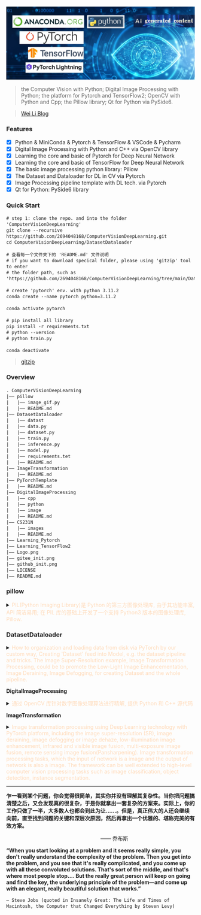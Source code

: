 ![CV&DIP Logo](./logo.jpg)

> the Computer Vision with Python; Digital Image Processing with Python; the platform for Pytorch and TensorFlow2; OpenCV with Python and Cpp; the Pillow library; Qt for Python via PySide6.

> [Wei Li Blog](https://2694048168.github.io/blog/)

### **Features**
- [x] Python & MiniConda & Pytorch & TensorFlow & VSCode & Pycharm
- [x] Digital Image Processing with Python and C++ via OpenCV library
- [x] Learning the core and basic of Pytorch for Deep Neural Network
- [x] Learning the core and basic of TensorFlow for Deep Neural Network
- [x] The basic image processing python library: Pillow
- [x] The Dataset and Dataloader for DL in CV via Pytorch
- [x] Image Processing pipeline template with DL tech. via Pytorch
- [x] Qt for Python: PySide6 library

### Quick Start

```shell
# step 1: clone the repo. and into the folder 'ComputerVisionDeepLearning'
git clone --recursive https://github.com/2694048168/ComputerVisionDeepLearning.git
cd ComputerVisionDeepLearning/DatasetDataloader

# 查看每一个文件夹下的 'README.md' 文件说明
# if you want to download specical folder, please using 'gitzip' tool to enter
# the folder path, such as 'https://github.com/2694048168/ComputerVisionDeepLearning/tree/main/DatasetDataloader'

# create 'pytorch' env. with python 3.11.2
conda create --name pytorch python=3.11.2

conda activate pytorch

# pip install all library
pip install -r requirements.txt
# python --version
# python train.py

conda deactivate
```

> [gitzip](http://kinolien.github.io/gitzip/)

### Overview
```
. ComputerVisionDeepLearning
|—— pillow
|   |—— image_gif.py
|   |—— README.md
|—— DatasetDataloader
|   |—— datast
|   |—— data.py
|   |—— dataset.py
|   |—— train.py
|   |—— inference.py
|   |—— model.py
|   |—— requirements.tet
|   |—— README.md
|—— ImageTransformation
|   |—— README.md
|—— PyTorchTemplate
|   |—— README.md
|—— DigitalImageProcessing
|   |—— cpp
|   |—— python
|   |—— image
|   |—— README.md
|—— CS231N
|   |—— images
|   |—— README.md
|—— Learning_Pytorch
|—— Learning_TensorFlow2
|—— Logo.png
|—— gitee_init.png
|—— github_init.png
|—— LICENSE
|—— README.md
```

### **pillow**
<details>
<summary> <span style="color:PeachPuff">PIL(Python Imaging Library)是 Python 的第三方图像处理库, 由于其功能丰富, API 简洁易用; 在 PIL 库的基础上开发了一个支持 Python3 版本的图像处理库, Pillow.</span> </summary>

</details>

### **DatasetDataloader**
<details>
<summary> <span style="color:PeachPuff">How to organization and loading data from disk via PyTorch by our custom way, Creating 'Dataset' feed into Model, e.g. the dataset pipeline and tricks. The Image Super-Resolution example, Image Transformation Processing, could be to promote the Low-Light Image Enhancementation, Image Deraining, Image Defogging, for creating Dataset and the whole pipeline.</span> </summary>

**Dataset and Dataloader of PyTorch**

> How to **organization** and **loading** data from disk via PyTorch by our custom way, Creating 'Dataset' feed into Model, e.g. the dataset pipeline and tricks. The Image Super-Resolution example, **Image Transformation Processing**, could be to promote the Low-Light Image Enhancementation, Image Deraining, Image Defogging, for creating Dataset and the whole pipeline.

> [关于Python环境的详细配置过程以及技巧](https://2694048168.github.io/blog/#/PaperMD/python_env_ai)

**Quick Start**
```shell
# create 'pytorch' env. with python 3.11.2
conda create --name pytorch python=3.11.2

conda activate pytorch

# pip install all library
pip install -r requirements.txt
# python --version
# python train.py

conda deactivate
```

**useful link**
- [Datasets & Dataloaders Tutorials](https://pytorch.org/tutorials/beginner/basics/data_tutorial.html)
- [Dataset Class Source](https://github.com/pytorch/pytorch/blob/master/torch/utils/data/dataset.py)
- [Dataloader Class Source](https://github.com/pytorch/pytorch/blob/master/torch/utils/data/dataloader.py)
- Effective Python V2 book and Note

**Example**
```
. Dataset_Dataloader
|—— data.py
|—— dataset.py
|—— model.py
|—— train.py
|—— inference.py
|—— dataset
|   |—— super_resolution
|   |—— |—— train
|   |—— |—— test
|   |—— classification
|   |—— |—— train
|   |—— |—— test
|—— checkpoints
|   |—— SRCNN_epoch_{epoch}.pth
|—— results
|   |—— SR_butterfly_LRBI_x4.png
|—— requirements.txt
|—— README.md
```

</details>

**DigitalImageProcessing**
<details>
<summary> <span style="color:PeachPuff">通过 OpenCV 库针对数字图像处理算法进行精解, 提供 Python 和 C++ 源代码</span> </summary>

</details>

**ImageTransformation**
<details>
<summary> <span style="color:PeachPuff">Image transformation processing using Deep Learning technology with PyTorch platform, including the image super-resolution (SR), image deraining, image defogging or image dehaze, low-illumination image enhancement, infrared and visible image fusion, multi-exposure image fusion, remote sensing image fusion(Pansharpening). Image transformation processing tasks, which the input of network is a image and the output of network is also a image. The framework can be well extended to high-level computer vision processing tasks such as image classification, object detection, instance segmentation.</span> </summary>

> [关于Python环境的详细配置过程以及技巧](https://2694048168.github.io/blog/#/PaperMD/python_env_ai)

> Welcome everybody to fork, star and watch this repository and project.

**Quick Start**
```shell
# create 'pytorch' env. with python 3.11.2
conda create --name pytorch python=3.11.2

conda activate pytorch

# pip install all library
pip install -r requirements.txt
```

Image transformation processing using Deep Learning technology with PyTorch platform, including the **image super-resolution** (SR), image deraining, image defogging or image dehaze, low-illumination image enhancement, infrared and visible image fusion, multi-exposure image fusion, remote sensing image fusion(Pansharpening). Image transformation processing tasks, which the input of network is a image and the output of network is also a image. The framework can be well extended to high-level computer vision processing tasks such as image classification, object detection, instance segmentation.

</details>

----------------------

**乍一看到某个问题，你会觉得很简单，其实你并没有理解其复杂性。当你把问题搞清楚之后，又会发现真的很复杂，于是你就拿出一套复杂的方案来。实际上，你的工作只做了一半，大多数人也都会到此为让......。但是，真正伟大的人还会继续向前，直至找到问题的关键和深层次原因，然后再拿出一个优雅的、堪称完美的有效方案。**

&emsp;&emsp;&emsp;&emsp;&emsp;&emsp;&emsp;&emsp;&emsp;&emsp;&emsp;&emsp;&emsp;&emsp;&emsp;&emsp;&emsp;&emsp;—— 乔布斯

**“When you start looking at a problem and it seems really simple, you don't really understand the complexity of the problem. Then you get into the problem, and you see that it's really complicated, and you come up with all these convoluted solutions. That's sort of the middle, and that's where most people stop.... But the really great person will keep on going and find the key, the underlying principle of the problem—and come up with an elegant, really beautiful solution that works.”**

	— Steve Jobs (quoted in Insanely Great: The Life and Times of Macintosh, the Computer that Changed Everything by Steven Levy)
